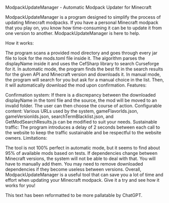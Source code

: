 ModpackUpdateManager - Automatic Modpack Updater for Minecraft

ModpackUpdateManager is a program designed to simplify the process of updating Minecraft modpacks. If you have a personal Minecraft modpack that you play on, you know how time-consuming it can be to update it from one version to another. ModpackUpdateManager is here to help.

How it works:

The program scans a provided mod directory and goes through every jar file to look for the mods.toml file inside it.
The algorithm parses the displayName inside it and uses the CefSharp library to search Curseforge for it.
In automatic mode, the program finds the best fit in the search results for the given API and Minecraft version and downloads it.
In manual mode, the program will search for you but ask for a manual choice in the list. Then, it will automatically download the mod upon confirmation.
Features:

Confirmation system: If there is a discrepancy between the downloaded displayName in the toml file and the source, the mod will be moved to an invalid folder. The user can then choose the course of action.
Configurable content: Various URLs used by the system, gameFlavorIds.json, gameVersionIds.json, searchTermBlacklist.json, and GetModSearchResults.js can be modified to suit your needs.
Sustainable traffic: The program introduces a delay of 2 seconds between each call to the website to keep the traffic sustainable and be respectful to the website owners.
Limitations:

The tool is not 100% perfect in automatic mode, but it seems to find about 95% of available mods based on tests.
If dependencies change between Minecraft versions, the system will not be able to deal with that. You will have to manually add them.
You may need to remove downloaded dependencies if they become useless between versions.
Overall, ModpackUpdateManager is a useful tool that can save you a lot of time and effort when updating your Minecraft modpack. Give it a try and see how it works for you!

This text has been reformatted to be more pallatable by ChatGPT.
